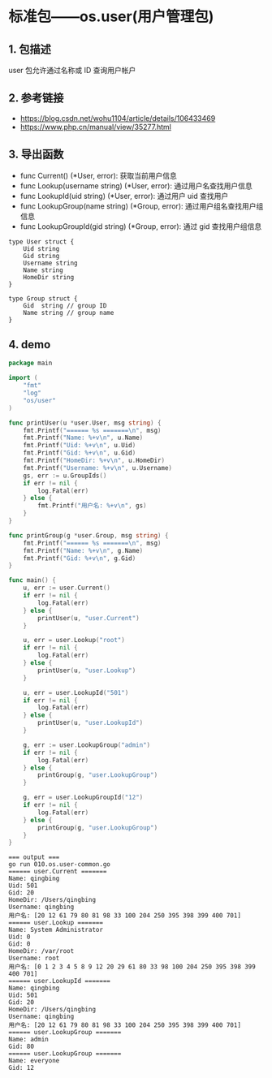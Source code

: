 # 标准包——os.user(用户管理包)

## 1. 包描述

user 包允许通过名称或 ID 查询用户帐户

## 2. 参考链接

- https://blog.csdn.net/wohu1104/article/details/106433469
- https://www.php.cn/manual/view/35277.html

## 3. 导出函数

- func Current() (*User, error): 获取当前用户信息
- func Lookup(username string) (*User, error): 通过用户名查找用户信息
- func LookupId(uid string) (*User, error): 通过用户 uid 查找用户
- func LookupGroup(name string) (*Group, error): 通过用户组名查找用户组信息
- func LookupGroupId(gid string) (*Group, error): 通过 gid 查找用户组信息

```text
type User struct {
	Uid string
	Gid string
	Username string
	Name string
	HomeDir string
}

type Group struct {
	Gid  string // group ID
	Name string // group name
}
```

## 4. demo

```go
package main

import (
	"fmt"
	"log"
	"os/user"
)

func printUser(u *user.User, msg string) {
	fmt.Printf("====== %s =======\n", msg)
	fmt.Printf("Name: %+v\n", u.Name)
	fmt.Printf("Uid: %+v\n", u.Uid)
	fmt.Printf("Gid: %+v\n", u.Gid)
	fmt.Printf("HomeDir: %+v\n", u.HomeDir)
	fmt.Printf("Username: %+v\n", u.Username)
	gs, err := u.GroupIds()
	if err != nil {
		log.Fatal(err)
	} else {
		fmt.Printf("用户名: %+v\n", gs)
	}
}

func printGroup(g *user.Group, msg string) {
	fmt.Printf("====== %s =======\n", msg)
	fmt.Printf("Name: %+v\n", g.Name)
	fmt.Printf("Gid: %+v\n", g.Gid)
}

func main() {
	u, err := user.Current()
	if err != nil {
		log.Fatal(err)
	} else {
		printUser(u, "user.Current")
	}

	u, err = user.Lookup("root")
	if err != nil {
		log.Fatal(err)
	} else {
		printUser(u, "user.Lookup")
	}

	u, err = user.LookupId("501")
	if err != nil {
		log.Fatal(err)
	} else {
		printUser(u, "user.LookupId")
	}

	g, err := user.LookupGroup("admin")
	if err != nil {
		log.Fatal(err)
	} else {
		printGroup(g, "user.LookupGroup")
	}

	g, err = user.LookupGroupId("12")
	if err != nil {
		log.Fatal(err)
	} else {
		printGroup(g, "user.LookupGroup")
	}
}

```

```text
=== output ===
go run 010.os.user-common.go
====== user.Current =======
Name: qingbing
Uid: 501
Gid: 20
HomeDir: /Users/qingbing
Username: qingbing
用户名: [20 12 61 79 80 81 98 33 100 204 250 395 398 399 400 701]
====== user.Lookup =======
Name: System Administrator
Uid: 0
Gid: 0
HomeDir: /var/root
Username: root
用户名: [0 1 2 3 4 5 8 9 12 20 29 61 80 33 98 100 204 250 395 398 399 400 701]
====== user.LookupId =======
Name: qingbing
Uid: 501
Gid: 20
HomeDir: /Users/qingbing
Username: qingbing
用户名: [20 12 61 79 80 81 98 33 100 204 250 395 398 399 400 701]
====== user.LookupGroup =======
Name: admin
Gid: 80
====== user.LookupGroup =======
Name: everyone
Gid: 12

```



